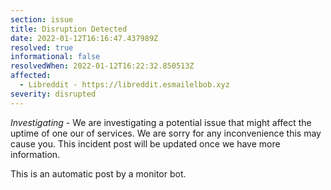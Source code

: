 ```yaml
---
section: issue
title: Disruption Detected
date: 2022-01-12T16:16:47.437989Z
resolved: true
informational: false
resolvedWhen: 2022-01-12T16:22:32.850513Z
affected:
  - Libreddit - https://libreddit.esmailelbob.xyz
severity: disrupted
---
```

*Investigating* - We are investigating a potential issue that might affect the uptime of one our of services. We are sorry for any inconvenience this may cause you. This incident post will be updated once we have more information.

This is an automatic post by a monitor bot.
        